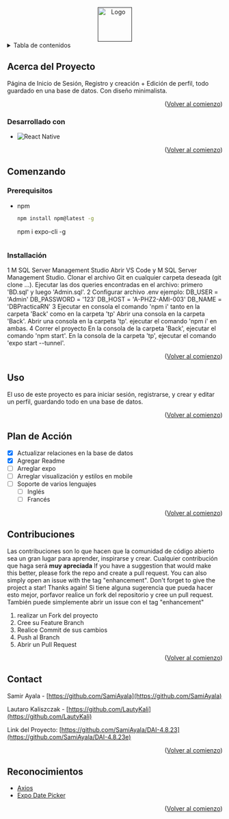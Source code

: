<!-- Improved compatibility of back to top link: See: https://github.com/othneildrew/Best-README-Template/pull/73 -->
<a name="readme-top"></a>
<!--
*** Thanks for checking out the Best-README-Template. If you have a suggestion
*** that would make this better, please fork the repo and create a pull request
*** or simply open an issue with the tag "enhancement".
*** Don't forget to give the project a star!
*** Thanks again! Now go create something AMAZING! :D
-->

<!-- PROJECT LOGO -->
<br />
<div align="center">
  <a href="">
    <img src="https://cdn-icons-png.flaticon.com/512/5087/5087579.png" alt="Logo" width="80" height="80">
  </a>

</div>



<!-- TABLE OF CONTENTS -->
<details>
  <summary>Tabla de contenidos</summary>
  <ol>
    <li>
      <a href="#Acerca-del-Proyecto">Acerca del proyecto</a>
      <ul>
        <li><a href="#desarrollado-con">Desarrollado con</a></li>
      </ul>
    </li>
    <li>
      <a href="#Comenzando">Cómo empezar</a>
      <ul>
        <li><a href="#prerequisitos">Prerequisitos</a></li>
        <li><a href="#instalación">Instalacióm</a></li>
      </ul>
    </li>
    <li><a href="#Uso">Uso</a></li>
    <li><a href="#Plan-de-Acción">Plan de acción</a></li>
    <li><a href="#contribuciones">Contribuciones</a></li>
    <li><a href="#contacto">Contacto</a></li>
    <li><a href="#reconocimiento">Reconocimientos</a></li>
  </ol>
</details>



<!-- ABOUT THE PROJECT -->
## Acerca del Proyecto

Página de Inicio de Sesión, Registro y creación + Edición de perfil, todo guardado en una base de datos. Con diseño minimalista.


<p align="right">(<a href="#readme-top">Volver al comienzo</a>)</p>



### Desarrollado con

* ![React Native][ReactNative.js]

<p align="right">(<a href="#readme-top">Volver al comienzo</a>)</p>


<!-- GETTING STARTED -->
## Comenzando

### Prerequisitos

* npm
  ```sh
  npm install npm@latest -g
  ```
  npm i expo-cli -g
  ```

### Installación

1 M SQL Server Management Studio
Abrir VS Code y M SQL Server Management Studio.
Clonar el archivo Git en cualquier carpeta deseada (git clone ...).
Ejecutar las dos queries encontradas en el archivo: primero 'BD.sql' y luego 'Admin.sql'.
2 Configurar archivo .env
ejemplo: DB_USER = 'Admin' DB_PASSWORD = '123' DB_HOST = 'A-PHZ2-AMI-003' DB_NAME = 'DBPracticaRN'
3 Ejecutar en consola el comando 'npm i' tanto en la carpeta 'Back' como en la carpeta 'tp'
Abrir una consola en la carpeta 'Back'.
Abrir una consola en la carpeta 'tp'.
ejecutar el comando 'npm i' en ambas.
4 Correr el proyecto
En la consola de la carpeta 'Back', ejecutar el comando 'npm start'.
En la consola de la carpeta 'tp', ejecutar el comando 'expo start --tunnel'.

<p align="right">(<a href="#readme-top">Volver al comienzo</a>)</p>



<!-- USAGE EXAMPLES -->
## Uso

El uso de este proyecto es para iniciar sesión, registrarse, y crear y editar un perfil, guardando todo en una base de datos.

<p align="right">(<a href="#readme-top">Volver al comienzo</a>)</p>



<!-- ROADMAP -->
## Plan de Acción

- [x] Actualizar relaciones en la base de datos
- [x] Agregar Readme
- [ ] Arreglar expo
- [ ] Arreglar visualización y estilos en mobile
- [ ] Soporte de varios lenguajes
    - [ ] Inglés
    - [ ] Francés

<p align="right">(<a href="#readme-top">Volver al comienzo</a>)</p>



<!-- CONTRIBUTING -->
## Contribuciones

Las contribuciones son lo que hacen que la comunidad de código abierto sea un gran lugar para aprender, inspirarse y crear. Cualquier contribución que haga será **muy apreciada**
If you have a suggestion that would make this better, please fork the repo and create a pull request. You can also simply open an issue with the tag "enhancement".
Don't forget to give the project a star! Thanks again!
Si tiene alguna sugerencia que pueda hacer esto mejor, porfavor realice un fork del repositorio y cree un pull request. También puede simplemente abrir un issue con el tag "enhancement"  
1. realizar un Fork del proyecto 
2. Cree su Feature Branch
3. Realice Commit de sus cambios  
4. Push al Branch 
5. Abrir un Pull Request

<p align="right">(<a href="#readme-top">Volver al comienzo</a>)</p>


<!-- CONTACT -->
## Contact

Samir Ayala - [https://github.com/SamiAyala](https://github.com/SamiAyala)

Lautaro Kaliszczak - [https://github.com/LautyKali](https://github.com/LautyKali)

Link del Proyecto: [https://github.com/SamiAyala/DAI-4.8.23](https://github.com/SamiAyala/DAI-4.8.23e)

<p align="right">(<a href="#readme-top">Volver al comienzo</a>)</p>



<!-- ACKNOWLEDGMENTS -->
## Reconocimientos

* [Axios](https://axios-http.com/es/docs/intro)
* [Expo Date Picker](https://docs.expo.dev/versions/latest/sdk/date-time-picker/)

<p align="right">(<a href="#readme-top">Volver al comienzo</a>)</p>



<!-- MARKDOWN LINKS & IMAGES -->
<!-- https://www.markdownguide.org/basic-syntax/#reference-style-links -->
[ReactNative.js]: https://upload.wikimedia.org/wikipedia/commons/thumb/a/a7/React-icon.svg/2300px-React-icon.svg.png
